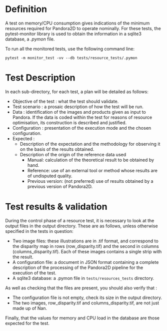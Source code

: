 # Definition

A test on memory/CPU consumption gives indications of the minimum resources required for Pandora2D to operate nominally. 
For these tests, the pytest-monitor library is used to obtain the information in a sqlite3 database, a *.pymon* file.

To run all the monitored tests, use the following command line:
```
pytest -m monitor_test -vv --db tests/resource_tests/.pymon
```

# Test Description
In each sub-directory, for each test, a plan will be detailed as follows:

- Objective of the test : what the test should validate.
- Test scenario : a prosaic description of how the test will be run.
- Data : identification of the images and products given as input to Pandora. If the data is coded within the test for reasons of resource optimisation, its construction is described and justified.
- Configuration : presentation of the execution mode and the chosen configuration.
- Expected :
    - Description of the expectation and the methodology for observing it on the basis of the results obtained.
    - Description of the origin of the reference data used
        - Manual: calculation of the theoretical result to be obtained by hand.
        - Reference: use of an external tool or method whose results are of undisputed quality.
        - Previous version: (not preferred) use of results obtained by a previous version of Pandora2D.

# Test results & validation
During the control phase of a resource test, it is necessary to look at the output files in the output directory. These are as follows, unless otherwise specified in the tests in question:
- Two image files: these illustrations are in .tif format, and correspond to the disparity map in rows (row_disparity.tif) and the second in columns (columns_disparity.tif). Each of these images contains a single strip with the result.
- A configuration file: a document in JSON format containing a complete description of the processing of the Pandora2D pipeline for the execution of the test.
- A sqlite3 database: a .pymon file in `tests/resources_tests` directory.

As well as checking that the files are present, you should also verify that :
- The configuration file is not empty, check its size in the output directory.
- The two images, row_disparity.tif and columns_disparity.tif, are not just made up of Nan.

Finally, that the values for memory and CPU load in the database are those expected for the test.